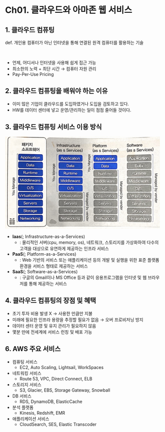 # Ch01. 클라우드와 아마존 웹 서비스

## 1. 클라우드 컴퓨팅
def. 개인용 컴퓨터가 아닌 인터넷을 통해 연결된 원격 컴퓨터를 활용하는 기술  

</br>

- 언제, 어디서나 인터넷을 사용해 쉽게 접근 가능
- 최소한의 노력 + 최단 시간 → 컴퓨터 자원 관리
- Pay-Per-Use Pricing

## 2. 클라우드 컴퓨팅을 배워야 하는 이유
- 이미 많은 기업이 클라우드를 도입하였거나 도입을 검토하고 있다.
- HW를 데이터 센터에 넣고 운영/관리하는 일이 점점 줄어들 것이다.
  
## 3. 클라우드 컴퓨팅 서비스 이용 방식
<img src='./img/cloudservice.jpeg' width=512>  

- **Iaas**(; Infrastructure-as-a-Services)
    - : 물리적인 서버(cpu, memory, os), 네트워크, 스토리지를 가상화하여 다수의 고객을 대상으로 유연하게 제공하는 인프라 서비스
- **PaaS**(; Platform-as-a-Services)
    - : Web 기반의 서비스 또는 애플리케이션 등의 개발 및 실행을 위한 표준 플랫폼 환경을 서비스 형태로 제공하는 서비스
- **SaaS**(; Software-as-a-Services)
    - : 구글의 Gmail이나 MS Office 등과 같이 응용프로그램을 인터넷 및 웹 브라우저를 통해 제공하는 서비스

## 4. 클라우드 컴퓨팅의 장점 및 혜택
- 초기 투자 비용 발생 X → 사용한 만큼만 지불
- 미래에 필요한 인프라 용량을 추정할 필요가 없음 → 오버 프로비저닝 방지
- 데이터 센터 운영 및 유지 관리가 필요하지 않음
- 몇분 만에 전세계에 서비스 런칭 및 배포 가능

## 6. AWS 주요 서비스
- 컴퓨팅 서비스
    - EC2, Auto Scaling, Lightsail, WorkSpaces
- 네트워킹 서비스
    - Route 53, VPC, Direct Connect, ELB
- 스토리지 서비스
    - S3, Glacier, EBS, Storage Gateway, Snowball
- DB 서비스
    - RDS, DynamoDB, ElasticCache
- 분석 플랫폼
    - Kinesis, Redshift, EMR
- 애플리케이션 서비스
    - CloudSearch, SES, Elastic Transcoder